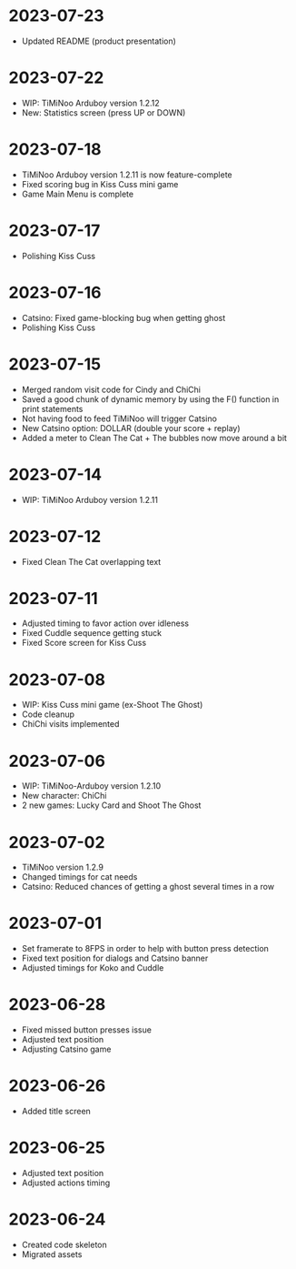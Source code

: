 # 2023-07-23
- Updated README (product presentation)

# 2023-07-22
- WIP: TiMiNoo Arduboy version 1.2.12
- New: Statistics screen (press UP or DOWN)

# 2023-07-18
- TiMiNoo Arduboy version 1.2.11 is now feature-complete
- Fixed scoring bug in Kiss Cuss mini game
- Game Main Menu is complete

# 2023-07-17
- Polishing Kiss Cuss

# 2023-07-16
- Catsino: Fixed game-blocking bug when getting ghost
- Polishing Kiss Cuss

# 2023-07-15
- Merged random visit code for Cindy and ChiChi
- Saved a good chunk of dynamic memory by using the F() function in print statements
- Not having food to feed TiMiNoo will trigger Catsino
- New Catsino option: DOLLAR (double your score + replay)
- Added a meter to Clean The Cat + The bubbles now move around a bit

# 2023-07-14
- WIP: TiMiNoo Arduboy version 1.2.11

# 2023-07-12
- Fixed Clean The Cat overlapping text

# 2023-07-11
- Adjusted timing to favor action over idleness
- Fixed Cuddle sequence getting stuck
- Fixed Score screen for Kiss Cuss

# 2023-07-08
- WIP: Kiss Cuss mini game (ex-Shoot The Ghost)
- Code cleanup
- ChiChi visits implemented

# 2023-07-06
- WIP: TiMiNoo-Arduboy version 1.2.10
- New character: ChiChi
- 2 new games: Lucky Card and Shoot The Ghost

# 2023-07-02
- TiMiNoo version 1.2.9
- Changed timings for cat needs
- Catsino: Reduced chances of getting a ghost several times in a row

# 2023-07-01
- Set framerate to 8FPS in order to help with button press detection
- Fixed text position for dialogs and Catsino banner
- Adjusted timings for Koko and Cuddle

# 2023-06-28
- Fixed missed button presses issue
- Adjusted text position
- Adjusting Catsino game

# 2023-06-26
- Added title screen

# 2023-06-25
- Adjusted text position
- Adjusted actions timing

# 2023-06-24
- Created code skeleton
- Migrated assets
